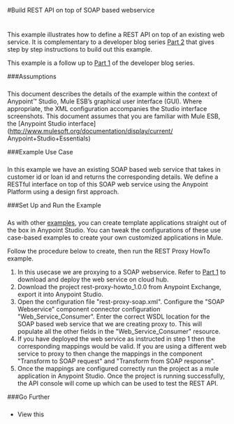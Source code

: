 
#Build REST API on top of SOAP based webservice
#
This example illustrates how to define a REST API on top of an existing web service. 
It is complementary to a developer blog series [Part 2](http://blogs.mulesoft.com/?p=27840) that gives step by step instructions to build out this example.

This example is a follow up to [Part 1](http://blogs.mulesoft.com/?p=27725) of the developer blog series. 


###Assumptions
###
This document describes the details of the example within the context of
Anypoint™ Studio, Mule ESB’s graphical user interface (GUI). Where
appropriate, the XML configuration accompanies the Studio interface
screenshots. This document assumes that you are familiar with Mule ESB,
the [Anypoint Studio
interface](http://www.mulesoft.org/documentation/display/current/
Anypoint+Studio+Essentials)



###Example Use Case
###
In this example we have an existing SOAP based web service that takes in customer id or loan id and returns the corresponding details. 
We define a RESTful interface on top of this SOAP web service using the Anypoint Platform using a design first approach. 

###Set Up and Run the Example
###

As with other [examples](https://www.mulesoft.com/exchange#!/?types=example), you can create template applications straight out of the box in Anypoint Studio. You can tweak the configurations of these use case-based examples to create your own customized applications in Mule.

Follow the procedure below to create, then run the REST Proxy HowTo example. 
1. In this usecase we are proxying to a SOAP webservice. Refer to [Part 1](http://blogs.mulesoft.com/?p=27725) to download and deploy the web service on cloud hub. 
2. Download the project rest-proxy-howto_1.0.0 from Anypoint Exchange, export it into Anypoint Studio. 
3. Open the configuration file "rest-proxy-soap.xml". Configure the "SOAP Webservice" component connector configuration "Web_Service_Consumer". Enter the correct WSDL location for the SOAP based web service that we are creating proxy to. 
   This will populate all the other fields in the "Web_Service_Consumer" resource.   
4. If you have deployed the web service as instructed in step 1 then the corresponding mappings would be valid. If you are using a different web service to proxy to then change the mappings in the component "Transform to SOAP request" and "Transform from SOAP response". 
5. Once the mappings are configured correctly run the project as a mule application in Anypoint Studio. Once the project is running successfully, the API console will come up which can be used to test the REST API. 




###Go Further
###
* View this

